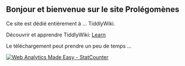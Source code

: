 ## Bonjour et bienvenue sur le site Prolégomènes

Ce site est dédié entièrement à ... TiddlyWiki.

Découvrir et apprendre TiddlyWiki: [Learn](Learn215116.html)

Le téléchargement peut prendre un peu de temps ...

<!-- Default Statcounter code for Prolégomènes
https://prolegomenes.github.io/learn/ -->
<script type="text/javascript">
var sc_project=11719248; 
var sc_invisible=0; 
var sc_security="a298dd75"; 
var scJsHost = (("https:" == document.location.protocol) ?
"https://secure." : "http://www.");
document.write("<sc"+"ript type='text/javascript' src='" +
scJsHost+
"statcounter.com/counter/counter.js'></"+"script>");
</script>
<noscript><div class="statcounter"><a title="Web Analytics
Made Easy - StatCounter" href="http://statcounter.com/"
target="_blank"><img class="statcounter"
src="//c.statcounter.com/11719248/0/a298dd75/0/" alt="Web
Analytics Made Easy - StatCounter"></a></div></noscript>
<!-- End of Statcounter Code -->
